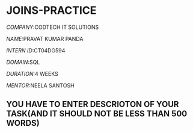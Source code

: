 # JOINS-PRACTICE

*COMPANY*:CODTECH IT SOLUTIONS

*NAME*:PRAVAT KUMAR PANDA

*INTERN ID*:CT04DG594

*DOMAIN*:SQL

*DURATION*:4 WEEKS

*MENTOR*:NEELA SANTOSH

## YOU HAVE TO ENTER DESCRIOTON OF YOUR TASK(AND IT SHOULD NOT BE LESS THAN 500 WORDS)
